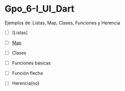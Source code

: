 # Gpo_6-I_UI_Dart
Ejemplos de: Listas, Map, Clases, Funciones y Herencia 
- [ ] [Listas]
- [ ] [Map](https://dartpad.dartlang.org19d0cb42809c3180715bfa61524bfde6)

- [ ] Clases
- [ ] Funciones básicas 
- [ ] Función flecha 
- [ ] Herencia(no)
